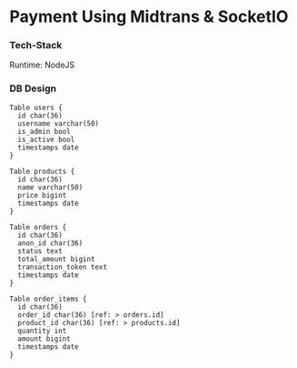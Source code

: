 # Payment Using Midtrans & SocketIO

### Tech-Stack

Runtime: NodeJS


### DB Design

```
Table users {
  id char(36)
  username varchar(50)
  is_admin bool
  is_active bool
  timestamps date
}

Table products {
  id char(36)
  name varchar(50)
  price bigint
  timestamps date
}

Table orders {
  id char(36)
  anon_id char(36)
  status text
  total_amount bigint
  transaction_token text
  timestamps date
}

Table order_items {
  id char(36)
  order_id char(36) [ref: > orders.id]
  product_id char(36) [ref: > products.id]
  quantity int
  amount bigint
  timestamps date
}

```
